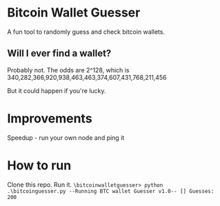 # Bitcoin Wallet Guesser
A fun tool to randomly guess and check bitcoin wallets.

## Will I ever find a wallet?
Probably not.  The odds are 2^128, which is 
340,282,366,920,938,463,463,374,607,431,768,211,456

But it could happen if you're lucky.

# Improvements
Speedup - run your own node and ping it

# How to run
Clone this repo.
Run it.
`\bitcoinwalletguesser> python .\bitcoinguesser.py
--Running BTC wallet Guesser v1.0--
[] Guesses: 200
`

